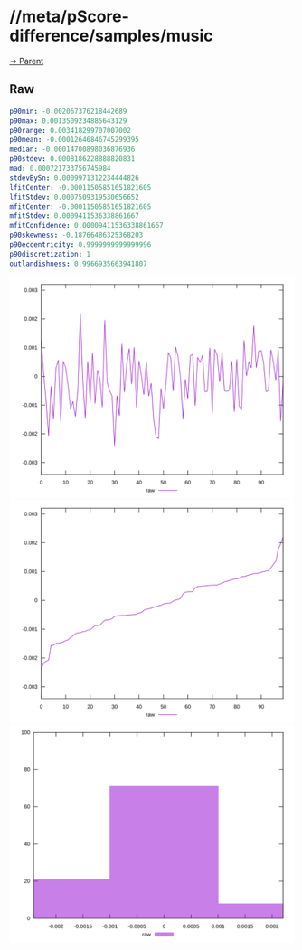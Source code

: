 
# //meta/pScore-difference/samples/music

[→ Parent](../..)


## Raw


```yaml
p90min: -0.002067376218442689
p90max: 0.0013509234885643129
p90range: 0.003418299707007002
p90mean: -0.00012646846745299395
median: -0.00014700898036876936
p90stdev: 0.0008186228888820831
mad: 0.000721733756745984
stdevBySn: 0.0009971312234444826
lfitCenter: -0.00011505851651821605
lfitStdev: 0.0007509319530656652
mfitCenter: -0.00011505851651821605
mfitStdev: 0.0009411536338861667
mfitConfidence: 0.00009411536338861667
p90skewness: -0.18766486325368203
p90eccentricity: 0.9999999999999996
p90discretization: 1
outlandishness: 0.9966935663941807

```

![PLOT: raw-values](./raw/values.svg)![PLOT: raw-sorted](./raw/sorted.svg)![PLOT: raw-histogram](./raw/histogram.svg)
